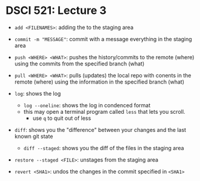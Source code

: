 # DSCI 521: Lecture 3

- `add <FILENAMES>`: adding the <FILENAMES> to the staging area
- `commit -m "MESSAGE"`: commit with a message everything in the staging area
- `push <WHERE> <WHAT>`: pushes the history/commits to the remote (where) using the commits from the specified branch (what)
- `pull <WHERE> <WHAT>`: pulls (updates) the local repo with conents in the remote (where) using the information in the specified branch (what)

- `log`: shows the log
    - `log --oneline`: shows the log in condenced format
    - this may open a terminal program called `less` that lets you scroll.
      - use `q` to quit out of less

- `diff`: shows you the "difference" between your changes and the last known git state
  - `diff --staged`: shows you the diff of the files in the staging area

- `restore --staged <FILE>`: unstages <FILE> from the staging area

- `revert <SHA1>`: undos the changes in the commit specified in `<SHA1>`